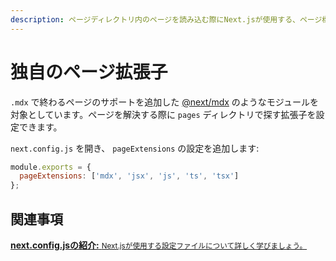 ```yaml
---
description: ページディレクトリ内のページを読み込む際にNext.jsが使用する、ページ標準の拡張子をカスタマイズします。
---
```


# 独自のページ拡張子

`.mdx` で終わるページのサポートを追加した [@next/mdx](https://github.com/zeit/next.js/tree/canary/packages/next-mdx) のようなモジュールを対象としています。ページを解決する際に `pages` ディレクトリで探す拡張子を設定できます。

`next.config.js` を開き、 `pageExtensions` の設定を追加します:

```js
module.exports = {
  pageExtensions: ['mdx', 'jsx', 'js', 'ts', 'tsx']
};
```

## 関連事項

<div class="card">
  <a href="/docs/api-reference/next.config.js/introduction.md">
    <b>next.config.jsの紹介:</b>
    <small>Next.jsが使用する設定ファイルについて詳しく学びましょう。</small>
  </a>
</div>

